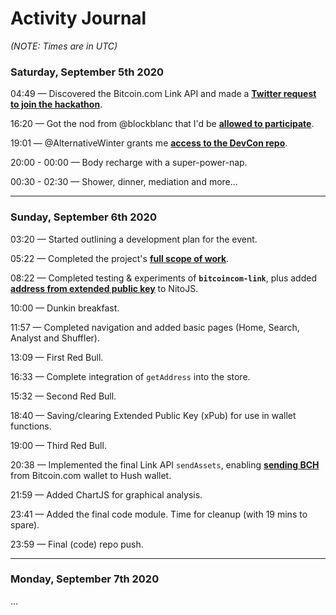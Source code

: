 # Activity Journal

_(NOTE: Times are in UTC)_

### Saturday, September 5th 2020

04:49 — Discovered the Bitcoin.com Link API and made a __[Twitter request to join the hackathon](https://twitter.com/ShomariPrince/status/1302106622781784064)__.

16:20 — Got the nod from @blockblanc that I'd be __[allowed to participate](https://twitter.com/ShomariPrince/status/1302280431124045824)__.

19:01 — @AlternativeWinter grants me __[access to the DevCon repo](https://twitter.com/ShomariPrince/status/1302320906132492295)__.

20:00 - 00:00 — Body recharge with a super-power-nap.

00:30 - 02:30 — Shower, dinner, mediation and more...

---

### Sunday, September 6th 2020

03:20 — Started outlining a development plan for the event.

05:22 — Completed the project's __[full scope of work](https://github.com/BCHDEVCON3/hush-your-money#event-goals)__.

08:22 — Completed testing & experiments of __`bitcoincom-link`__, plus added __[address from extended public key](https://gitlab.com/bchplease/nitojs/-/commit/e479f7707fe268ac68286ef6bc1aa101eb85eb08)__ to NitoJS.

10:00 — Dunkin breakfast.

11:57 — Completed navigation and added basic pages (Home, Search, Analyst and Shuffler).

13:09 — First Red Bull.

16:33 — Complete integration of `getAddress` into the store.

15:32 — Second Red Bull.

18:40 — Saving/clearing Extended Public Key (xPub) for use in wallet functions.

19:00 — Third Red Bull.

20:38 — Implemented the final Link API `sendAssets`, enabling __[sending BCH](https://explorer.bitcoin.com/bch/tx/b286eeb69ba1403b2eb0bc1e7e376e4e416fbcbd890b681e5a64d5d820e1c962)__ from Bitcoin.com wallet to Hush wallet.

21:59 — Added ChartJS for graphical analysis.

23:41 — Added the final code module. Time for cleanup (with 19 mins to spare).

23:59 — Final (code) repo push.

---

### Monday, September 7th 2020

...
